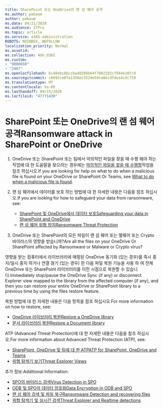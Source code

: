 ```yaml
---
title: SharePoint 또는 OneDrive의 랜 섬 웨어 공격
ms.author: pebaum
author: pebaum
ms.date: 04/21/2020
ms.audience: ITPro
ms.topic: article
ms.service: o365-administration
ROBOTS: NOINDEX, NOFOLLOW
localization_priority: Normal
ms.assetid: ''
ms.collection: Adm_O365
ms.custom:
- "9000650"
- "2487"
ms.openlocfilehash: 6c48ebc0bccba40398b64f7002291cf844e10fc9
ms.sourcegitcommit: c6692ce0fa1358ec3529e59ca0ecdfdea4cdc759
ms.translationtype: MT
ms.contentlocale: ko-KR
ms.lasthandoff: 09/15/2020
ms.locfileid: "47771430"
---
```

# <a name="ransomware-attack-in-sharepoint-or-onedrive"></a><span data-ttu-id="2ae3d-102">SharePoint 또는 OneDrive의 랜 섬 웨어 공격</span><span class="sxs-lookup"><span data-stu-id="2ae3d-102">Ransomware attack in SharePoint or OneDrive</span></span>

1.  <span data-ttu-id="2ae3d-103">OneDrive 또는 SharePoint 또는 팀에서 악의적인 파일을 찾을 때 수행 해야 하는 작업에 대 한 도움말을 찾으려는 경우에는 [악의적인 파일을 찾을 때 수행할](https://support.office.com/en-ie/article/what-to-do-when-a-malicious-file-is-found-in-sharepoint-online-onedrive-or-microsoft-teams-01e902ad-a903-4e0f-b093-1e1ac0c37ad2)작업을 참조 하십시오.</span><span class="sxs-lookup"><span data-stu-id="2ae3d-103">If you are looking for help on what to do when a malicious file is found on your OneDrive or SharePoint Or Teams, see [What to do when a malicious file is found](https://support.office.com/en-ie/article/what-to-do-when-a-malicious-file-is-found-in-sharepoint-online-onedrive-or-microsoft-teams-01e902ad-a903-4e0f-b093-1e1ac0c37ad2).</span></span>
2. <span data-ttu-id="2ae3d-104">랜 섬 웨어에서 데이터를 보호 하는 방법에 대 한 자세한 내용은 다음을 참조 하십시오.</span><span class="sxs-lookup"><span data-stu-id="2ae3d-104">If you are looking for how to safeguard your data from ransomware, see:</span></span>
    - [<span data-ttu-id="2ae3d-105">SharePoint 및 OneDrive에서 데이터 보호</span><span class="sxs-lookup"><span data-stu-id="2ae3d-105">Safeguarding your data in SharePoint and OneDrive</span></span>](https://docs.microsoft.com/sharepoint/safeguarding-your-data) 
    - [<span data-ttu-id="2ae3d-106">랜 섬 웨어 위협 방지</span><span class="sxs-lookup"><span data-stu-id="2ae3d-106">Ransomware Threat Protection</span></span>](https://docs.microsoft.com/windows/security/threat-protection/intelligence/ransomware-malware)    

3.  <span data-ttu-id="2ae3d-107">OneDrive 또는 SharePoint의 모든 파일이 랜 섬 웨어 또는 맬웨어 또는 Crypto 바이러스의 영향을 받습니까?</span><span class="sxs-lookup"><span data-stu-id="2ae3d-107">Are all the files on your OneDrive Or SharePoint affected by Ransomware or Malware or Crypto virus?</span></span> 

<span data-ttu-id="2ae3d-108">영향을 받는 컴퓨터에서 라이브러리에 매핑된 OneDrive 동기화 (있는 경우)를 즉시 중지/일시 중지 하거나 연결 끊기 (있는 경우) 한 다음 파일 복원 기능을 사용 하 여 전체 OneDrive 또는 SharePoint 라이브러리를 이전 시점으로 복원할 수 있습니다.</span><span class="sxs-lookup"><span data-stu-id="2ae3d-108">Immediately stop/pause the OneDrive Sync (if any) or disconnect Explorer view mapped to the library from the affected computer (if any), and then you can restore your entire OneDrive or SharePoint library to a previous time by using the files restore feature.</span></span> 

<span data-ttu-id="2ae3d-109">복원 방법에 대 한 자세한 내용은 다음 항목을 참조 하십시오.</span><span class="sxs-lookup"><span data-stu-id="2ae3d-109">For more information on how to restore, see:</span></span>

- [<span data-ttu-id="2ae3d-110">OneDrive 라이브러리 복원</span><span class="sxs-lookup"><span data-stu-id="2ae3d-110">Restore a OneDrive library</span></span>](https://support.office.com/article/restore-your-onedrive-fa231298-759d-41cf-bcd0-25ac53eb8a150)
- [<span data-ttu-id="2ae3d-111">문서 라이브러리 복원</span><span class="sxs-lookup"><span data-stu-id="2ae3d-111">Restore a Document library</span></span>](https://support.office.com/article/restore-a-document-library-317791c3-8bd0-4dfd-8254-3ca90883d39a)

<span data-ttu-id="2ae3d-112">ATP (Advanced Threat Protection)에 대 한 자세한 내용은 다음을 참조 하십시오.</span><span class="sxs-lookup"><span data-stu-id="2ae3d-112">For more information about Advanced Threat Protection (ATP), see:</span></span>
- [<span data-ttu-id="2ae3d-113">SharePoint, OneDrive 및 팀에 대 한 ATP</span><span class="sxs-lookup"><span data-stu-id="2ae3d-113">ATP for SharePoint, OneDrive and Teams</span></span>](https://docs.microsoft.com/microsoft-365/security/office-365-security/atp-for-spo-odb-and-teams)
- [<span data-ttu-id="2ae3d-114">위협 탐색기 보기</span><span class="sxs-lookup"><span data-stu-id="2ae3d-114">Threat Explorer Views</span></span>](https://docs.microsoft.com/microsoft-365/security/office-365-security/threat-explorer-views)

<span data-ttu-id="2ae3d-115">추가 정보:</span><span class="sxs-lookup"><span data-stu-id="2ae3d-115">Additional Information:</span></span>

- [<span data-ttu-id="2ae3d-116">SPO의 바이러스 검색</span><span class="sxs-lookup"><span data-stu-id="2ae3d-116">Virus Detection in SPO</span></span>](https://docs.microsoft.com/microsoft-365/security/office-365-security/virus-detection-in-spo)</br>
- [<span data-ttu-id="2ae3d-117">ODB 및 SPO의 데이터 암호화</span><span class="sxs-lookup"><span data-stu-id="2ae3d-117">Data Encryption in ODB and SPO</span></span>](https://docs.microsoft.com/microsoft-365/compliance/data-encryption-in-odb-and-spo)</br>
- [<span data-ttu-id="2ae3d-118">랜 섬 웨어 검색 및 파일 복구</span><span class="sxs-lookup"><span data-stu-id="2ae3d-118">Ransomware Detection and recovering files</span></span>](https://support.office.com/article/Ransomware-detection-and-recovering-your-files-0d90ec50-6bfd-40f4-acc7-b8c12c73637f)</br>
- [<span data-ttu-id="2ae3d-119">위협 탐색기 및 실시간 검색</span><span class="sxs-lookup"><span data-stu-id="2ae3d-119">Threat Explorer and Realtime detections</span></span>](https://docs.microsoft.com/microsoft-365/security/office-365-security/threat-explorer-views)